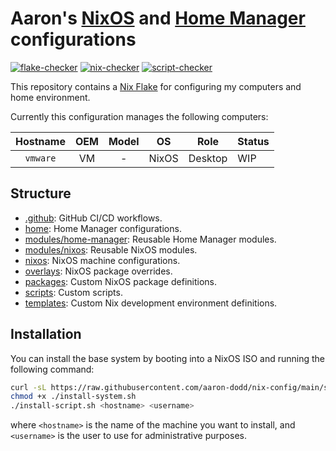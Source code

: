 # Aaron's [NixOS] and [Home Manager] configurations

[![flake-checker](https://github.com/aaron-dodd/nix-config/actions/workflows/flake-checker.yml/badge.svg)](https://github.com/aaron-dodd/nix-config/actions/workflows/flake-checker.yml)
[![nix-checker](https://github.com/aaron-dodd/nix-config/actions/workflows/nix-checker.yml/badge.svg)](https://github.com/aaron-dodd/nix-config/actions/workflows/nix-checker.yml)
[![script-checker](https://github.com/aaron-dodd/nix-config/actions/workflows/script-checker.yml/badge.svg)](https://github.com/aaron-dodd/nix-config/actions/workflows/script-checker.yml)

[NixOS]: https://nixos.org/
[Home Manager]: https://github.com/nix-community/home-manager

This repository contains a [Nix Flake](https://nixos.wiki/wiki/Flakes) for configuring my computers and home environment.

Currently this configuration manages the following computers:

|    Hostname    |       OEM      |        Model        |       OS      |     Role     |  Status  |
| :------------: | :------------: | :-----------------: | :-----------: | :----------: | :------- |
| `vmware`       | VM             | -                   | NixOS         | Desktop      | WIP      |

## Structure

 - [.github]: GitHub CI/CD workflows.
 - [home]: Home Manager configurations.
 - [modules/home-manager]: Reusable Home Manager modules.
 - [modules/nixos]: Reusable NixOS modules.
 - [nixos](./nixos): NixOS machine configurations.
 - [overlays]: NixOS package overrides.
 - [packages]: Custom NixOS package definitions.
 - [scripts]: Custom scripts.
 - [templates]: Custom Nix development environment definitions.

[.github]: ./.github/workflows
[home]: ./home
[modules/home-manager]: ./modules/home-manager
[modules/nixos]: ./modules/nixos
[overlays]: ./overlays
[packages]: ./packages
[scripts]: ./scripts
[templates]: ./templates

## Installation

You can install the base system by booting into a NixOS ISO and running the
following command:

```bash
curl -sL https://raw.githubusercontent.com/aaron-dodd/nix-config/main/scripts/install-system.sh > install-system.sh
chmod +x ./install-system.sh
./install-script.sh <hostname> <username>
```

where `<hostname>` is the name of the machine you want to install, and
`<username>` is the user to use for administrative purposes.


